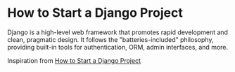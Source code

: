 # How to Start a Django Project

Django is a high-level web framework that promotes rapid development and clean, pragmatic design. It follows the "batteries-included" philosophy, providing built-in tools for authentication, ORM, admin interfaces, and more.

Inspiration from [How to Start a Django Project](https://github.com/KyleSeaford/PythonHelpfulBits/tree/main/Django%20How%20To#readme)